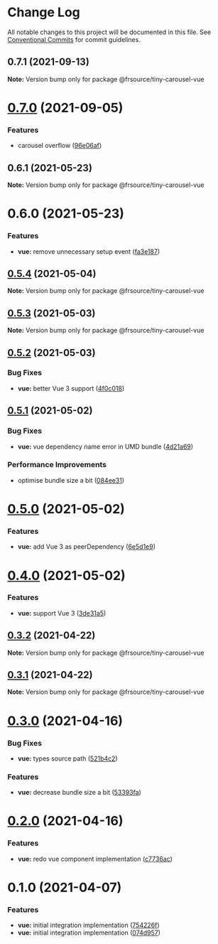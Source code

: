 # Change Log

All notable changes to this project will be documented in this file.
See [Conventional Commits](https://conventionalcommits.org) for commit guidelines.

## 0.7.1 (2021-09-13)

**Note:** Version bump only for package @frsource/tiny-carousel-vue





# [0.7.0](https://github.com/FRSource/tiny-carousel/compare/@frsource/tiny-carousel-vue@0.6.1...@frsource/tiny-carousel-vue@0.7.0) (2021-09-05)


### Features

* carousel overflow ([96e06af](https://github.com/FRSource/tiny-carousel/commit/96e06af280f358f65dc87117a604b2fdf13a9c47))





## 0.6.1 (2021-05-23)

**Note:** Version bump only for package @frsource/tiny-carousel-vue





# 0.6.0 (2021-05-23)


### Features

* **vue:** remove unnecessary setup event ([fa3e187](https://github.com/FRSource/tiny-carousel/commit/fa3e1874678b0fed63f32ceccf51d2ba4d2a7800))





## [0.5.4](https://github.com/FRSource/tiny-carousel/compare/@frsource/tiny-carousel-vue@0.5.3...@frsource/tiny-carousel-vue@0.5.4) (2021-05-04)

**Note:** Version bump only for package @frsource/tiny-carousel-vue





## [0.5.3](https://github.com/FRSource/tiny-carousel/compare/@frsource/tiny-carousel-vue@0.5.2...@frsource/tiny-carousel-vue@0.5.3) (2021-05-03)

**Note:** Version bump only for package @frsource/tiny-carousel-vue





## [0.5.2](https://github.com/FRSource/tiny-carousel/compare/@frsource/tiny-carousel-vue@0.5.1...@frsource/tiny-carousel-vue@0.5.2) (2021-05-03)


### Bug Fixes

* **vue:** better Vue 3 support ([4f0c018](https://github.com/FRSource/tiny-carousel/commit/4f0c018000ed9143678e7907586fa3248ece5039))





## [0.5.1](https://github.com/FRSource/tiny-carousel/compare/@frsource/tiny-carousel-vue@0.5.0...@frsource/tiny-carousel-vue@0.5.1) (2021-05-02)


### Bug Fixes

* **vue:** vue dependency name error in UMD bundle ([4d21a69](https://github.com/FRSource/tiny-carousel/commit/4d21a69d29ecaf09353c37e7b93b8124bc80f3e9))


### Performance Improvements

* optimise bundle size a bit ([084ee31](https://github.com/FRSource/tiny-carousel/commit/084ee31ad850633830d31e3a0541f040f397335f))





# [0.5.0](https://github.com/FRSource/tiny-carousel/compare/@frsource/tiny-carousel-vue@0.4.0...@frsource/tiny-carousel-vue@0.5.0) (2021-05-02)


### Features

* **vue:** add Vue 3 as peerDependency ([6e5d1e9](https://github.com/FRSource/tiny-carousel/commit/6e5d1e957934c4f21aa8bfc84d8216b3964bf474))





# [0.4.0](https://github.com/FRSource/tiny-carousel/compare/@frsource/tiny-carousel-vue@0.3.2...@frsource/tiny-carousel-vue@0.4.0) (2021-05-02)


### Features

* **vue:** support Vue 3 ([3de31a5](https://github.com/FRSource/tiny-carousel/commit/3de31a5ff1698a36364ab07f90ec18b2c4100453))





## [0.3.2](https://github.com/FRSource/tiny-carousel/compare/@frsource/tiny-carousel-vue@0.3.1...@frsource/tiny-carousel-vue@0.3.2) (2021-04-22)

**Note:** Version bump only for package @frsource/tiny-carousel-vue





## [0.3.1](https://github.com/FRSource/tiny-carousel/compare/@frsource/tiny-carousel-vue@0.3.0...@frsource/tiny-carousel-vue@0.3.1) (2021-04-22)

**Note:** Version bump only for package @frsource/tiny-carousel-vue





# [0.3.0](https://github.com/FRSource/tiny-carousel/compare/@frsource/tiny-carousel-vue@0.2.0...@frsource/tiny-carousel-vue@0.3.0) (2021-04-16)


### Bug Fixes

* **vue:** types source path ([521b4c2](https://github.com/FRSource/tiny-carousel/commit/521b4c2d67e48a5e2cac37583a73fe14c11a842d))


### Features

* **vue:** decrease bundle size a bit ([53393fa](https://github.com/FRSource/tiny-carousel/commit/53393fa40d63c1acca63400e6d33ca20c91b7b30))





# [0.2.0](https://github.com/FRSource/tiny-carousel/compare/@frsource/tiny-carousel-vue@0.1.0...@frsource/tiny-carousel-vue@0.2.0) (2021-04-16)


### Features

* **vue:** redo vue component implementation ([c7736ac](https://github.com/FRSource/tiny-carousel/commit/c7736acbe9590b70932da858255ab25ba5e40299))





# 0.1.0 (2021-04-07)


### Features

* **vue:** initial integration implementation ([754226f](https://github.com/FRSource/tiny-carousel/commit/754226fbc6a98f9b8f2cad2ea8c53d26904603f6))
* **vue:** initial integration implementation ([074d957](https://github.com/FRSource/tiny-carousel/commit/074d9573ae36a8a35c6b0fc28c940bfd25c4e95e))

